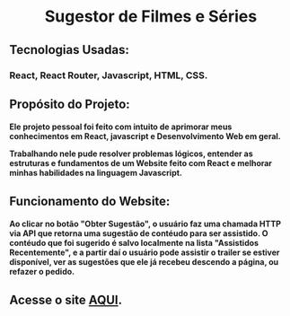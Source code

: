 <h1 align="center">Sugestor de Filmes e Séries</h1>

## Tecnologias Usadas:
### React, React Router, Javascript, HTML, CSS.

## Propósito do Projeto:
#### Ele projeto pessoal foi feito com intuito de aprimorar meus conhecimentos em React, javascript e Desenvolvimento Web em geral. <p>Trabalhando nele pude resolver problemas lógicos, entender as estruturas e fundamentos de um Website feito com React e melhorar minhas habilidades na linguagem Javascript.</p>

## Funcionamento do Website:
#### Ao clicar no botão "Obter Sugestão", o usuário faz uma chamada HTTP via API que retorna uma sugestão de contéudo para ser assistido. O contéudo que foi sugerido é salvo localmente na lista "Assistidos Recentemente", e a partir daí o usuário pode assistir o trailer se estiver disponível, ver as sugestões que ele já recebeu descendo a página, ou refazer o pedido.

## Acesse o site <a href="https://caiouser2.github.io/project-ramdom-movies-suggestions-react/">AQUI</a>.
